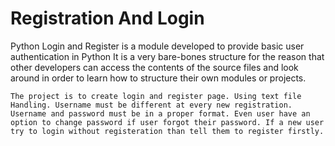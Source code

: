 # Registration And Login 

Python Login and Register is a module developed to provide basic user authentication in Python It is a very bare-bones structure for the reason that other developers can access the contents of the source files and look around in order to learn how to structure their own modules or projects. 

```The project is to create login and register page. Using text file Handling. Username must be different at every new registration. Username and password must be in a proper format. Even user have an option to change password if user forgot their password. If a new user try to login without registeration than tell them to register firstly.```
